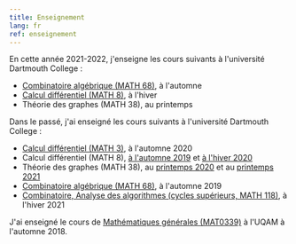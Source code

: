 ```yaml
---
title: Enseignement
lang: fr
ref: enseignement
---
```


En cette année 2021-2022, j'enseigne les cours suivants à l'université Dartmouth College :
 * [Combinatoire algébrique (MATH 68)](https://math.dartmouth.edu/~m68f21), à l'automne
 * [Calcul différentiel (MATH 8)](https://math.dartmouth.edu/~m8w22), à l'hiver
 * Théorie des graphes (MATH 38), au printemps

Dans le passé, j'ai enseigné les cours suivants à l'université Dartmouth College :
 * [Calcul différentiel (MATH 3)](https://math.dartmouth.edu/~m3f20), à l'automne 2020
 * Calcul différentiel (MATH 8), [à l'automne 2019](https://math.dartmouth.edu/~m8f19) et [à l'hiver 2020](https://math.dartmouth.edu/~m8w20)
 * Théorie des graphes (MATH 38), au [printemps 2020](https://math.dartmouth.edu/~m38s20) et au [printemps 2021](https://math.dartmouth.edu/~m38s21)
 * [Combinatoire algébrique (MATH 68)](https://math.dartmouth.edu/~m68f19), à l'automne 2019
 * [Combinatoire, Analyse des algorithmes (cycles supérieurs, MATH 118)](https://canvas.dartmouth.edu/courses/44288), à l'hiver 2021

J'ai enseigné le cours de [Mathématiques générales (MAT0339)](mat0339.html) à l'UQAM à l'automne 2018.
